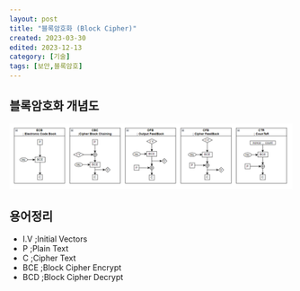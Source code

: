 ```yaml
---
layout: post
title: "블록암호화 (Block Cipher)"
created: 2023-03-30
edited: 2023-12-13
category: [기술]
tags: [보안,블록암호]
---
```



## 블록암호화 개념도


![0](/assets/img/2023-03-30-블록암호화-(Block-Cipher).md/0.png)


## 용어정리

- I.V ;Initial Vectors
- P ;Plain Text
- C ;Cipher Text
- BCE ;Block Cipher Encrypt
- BCD ;Block Cipher Decrypt
